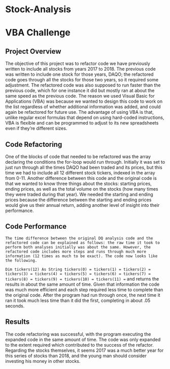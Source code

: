 # Stock-Analysis
# **VBA Challenge**

##  **Project Overview**
The objective of this project was to refactor code we have previously written to include all stocks from years 2017 to 2018. The previous code was written to include one stock for those years, DAQO; the refactored code goes through all the stocks for those two years, so it required some adjustment. The refactored code was also supposed to run faster than the previous code, which for one instance it did but mostly ran at about the same speed as the previous code. The reason we used Visual Basic for Applications (VBA) was because we wanted to design this code to work on the list regardless of whether additional information was added, and could again be refactored for future use. The advantage of using VBA is that, unlike regular excel formulas that depend on using hard-coded instructions, VBA is flexible and can be programmed to adjust to its new spreadsheets even if they’re different sizes. 

## **Code Refactoring**
One of the blocks of code that needed to be refactored was the array declaring the conditions the for-loop would run through. Initially it was set to just run through all the times DAQO had been traded and its prices, but this time we had to include all 12 different stock tickers, indexed in the array from 0-11. 
Another difference between this code and the original code is that we wanted to know three things about the stocks: starting prices, ending prices, as well as the total volume on the stocks (how many times they were traded during that year). We needed the starting and ending prices because the difference between the starting and ending prices would give us their annual return, adding another level of insight into their performance. 

## **Code Performance**
	The time difference between the original DQ analysis code and the refactored code can be explained as follows: the raw time it took to perform both analyses initially was about the same. However, the refactored code includes more steps and runs through much more information (12 times as much to be exact). The code now looks like the following.
`Dim tickers(12) As String
tickers(0) =
tickers(1) =
tickers(2) =
tickers(3) =
tickers(4) =
tickers(5) =
tickers(6) =
tickers(7) =
tickers(8) =
tickers(9) =
tickers(10) =
tickers(11) =`
 and returns the results in about the same amount of time. Given that information the code was much more efficient and each step required less time to complete than the original code. After the program had run through once, the next time it ran it took much less time than it did the first, completing in about .05 seconds. 
	

## **Results**
The code refactoring was successful, with the program executing the expanded code in the same amount of time. The code was only expanded to the extent required which contributed to the success of the refactor. 
Regarding the stocks themselves, it seems 2017 was a much better year for this series of stocks than 2018, and the young man should consider investing his money in other stocks. 

